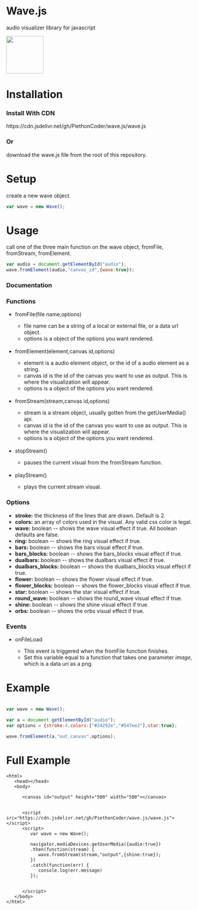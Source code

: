 # Wave.js
audio visualizer library for javascript

<img src="https://images.pexels.com/photos/2289038/pexels-photo-2289038.jpeg?auto=compress&cs=tinysrgb&dpr=2&h=650&w=940" height="100" width="100">

<h1>Installation</h1>

<h3>Install With CDN</h3> 
https://cdn.jsdelivr.net/gh/PiethonCoder/wave.js/wave.js

<h3>Or</h3>
download the wave.js file from the root of this repository.

<h1>Setup</h1>
<p>create a new wave object.</p>

```javascript
var wave = new Wave();
```


<h1>Usage</h1>

<p>call one of the three main function on the wave object, fromFile, fromStream, fromElement.</p>

```javascript
var audio = document.getElementById("audio");
wave.fromElement(audio,"canvas_id",{wave:true});
```


<h3>Documentation</h3>

<h3>Functions</h3>

<ul>
   <li>fromFile(file name,options)</li>  
   <ul>
      <li>file name can be a string of a local or external file, or a data url object.</li>
      <li>options is a object of the options you want rendered.</li>
   </ul>
   <br>
   <li>fromElement(element,canvas id,options)</li>
   <ul>
      <li>element is a audio element object, or the id of a audio element as a string.</li>
      <li>canvas id is the id of the canvas you want to use as output. This is where the visualization will appear.</li>
      <li>options is a object of the options you want rendered.</li>
   </ul>
   <br>
   <li>fromStream(stream,canvas id,options)</li>
   <ul>
      <li>stream is a stream object, usually gotten from the getUserMedia() api.</li>
      <li>canvas id is the id of the canvas you want to use as output. This is where the visualization will appear.</li>
      <li>options is a object of the options you want rendered.</li>
   </ul>
   <br>
   <li>stopStream()</li>
   <ul>
      <li>pauses the current visual from the fromStream function.</li>
   </ul>
   <br>
   <li>playStream()</li>
   <ul>
      <li>plays the current stream visual.</li>
   </ul>
</ul>

<h3>Options</h3>
<ul>
   <li><b>stroke:</b> the thickness of the lines that are drawn. Default is 2.</li>
   <li><b>colors:</b> an array of colors used in the visual. Any valid css color is legal.</li>
   <li><b>wave:</b> boolean -- shows the wave visual effect if true. All boolean defaults are false.</li>
   <li><b>ring:</b> boolean -- shows the ring visual effect if true.</li>
   <li><b>bars:</b> boolean -- shows the bars visual effect if true.</li>
   <li><b>bars_blocks:</b> boolean -- shows the bars_blocks visual effect if true.</li>
   <li><b>dualbars:</b> boolean -- shows the dualbars visual effect if true.</li>
   <li><b>dualbars_blocks:</b> boolean -- shows the dualbars_blocks visual effect if true.</li>
   <li><b>flower:</b> boolean -- shows the flower visual effect if true.</li>
   <li><b>flower_blocks:</b> boolean -- shows the flower_blocks visual effect if true.</li>
   <li><b>star:</b> boolean -- shows the star visual effect if true.</li>
   <li><b>round_wave:</b> boolean -- shows the round_wave visual effect if true.</li>
   <li><b>shine:</b> boolean -- shows the shine visual effect if true.</li>
   <li><b>orbs:</b> boolean -- shows the orbs visual effect if true.</li>
</ul>

<h3>Events</h3>
<ul>
   <li>onFileLoad</li>
   <ul>
      <li>This event is triggered when the fromFile function finishes.</li>
      <li>Set this variable equal to a function that takes one parameter <i>image</i>, which is a data uri as a png.</li>
   </ul>
</ul>

<h1>Example</h1>

```javascript

var wave = new Wave();

var a = document.getElementById("audio");
var options = {stroke:4,colors:["#24292e","#547ee2"],star:true};

wave.fromElement(a,"out_canvas",options);
```

<h1>Full Example</h1>

```
<html>
   <head></head>
   <body>
   
      <canvas id="output" height="500" width="500"></canvas>   
   
   
      <script src="https://cdn.jsdelivr.net/gh/PiethonCoder/wave.js/wave.js"></script>
      <script>
         var wave = new Wave();
         
         navigator.mediaDevices.getUserMedia({audio:true})
         .then(function(stream) {
            wave.fromStream(stream,"output",{shine:true});
         })
         .catch(function(err) {
            console.log(err.message)
         });
      
      
      </script>
   </body>
</html>
```

